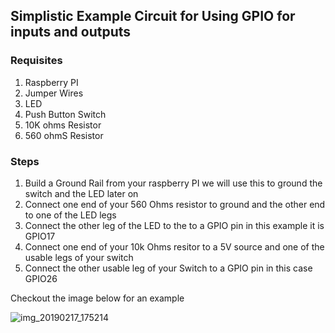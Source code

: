 ## Simplistic Example Circuit for Using GPIO for inputs and outputs 


### Requisites 

1. Raspberry PI 
2. Jumper Wires
3. LED
4. Push Button Switch 
5. 10K ohms Resistor 
6. 560 ohmS Resistor



### Steps
1. Build a Ground Rail from your raspberry PI we will use this to ground the switch and the LED later on 
2. Connect one end of your 560 Ohms resistor to ground and the other end to one of the LED legs
3. Connect the other leg of the LED to the to a GPIO pin in this example it is GPIO17 
4. Connect one end of your 10k Ohms resitor to a 5V source and one of the usable legs of your switch
5. Connect the other usable leg of your Switch to a GPIO pin in this case GPIO26 

Checkout the image below for an example 



![img_20190217_175214](https://user-images.githubusercontent.com/897731/52915457-08e69080-32dd-11e9-9926-9a3a5ee7bf2d.jpg)
